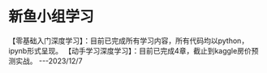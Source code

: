 # 新鱼小组学习
【零基础入门深度学习】：目前已完成所有学习内容，所有代码均以python，ipynb形式呈现。
【动手学习深度学习】：目前已完成4章，截止到kaggle房价预测实战。
---2023/12/7